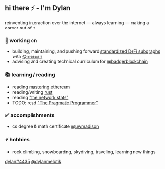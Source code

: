 ## hi there ⚡ - I'm Dylan

reinventing interaction over the internet — always learning — making a career out of it

### 🔭 working on

- building, maintaining, and pushing forward [standardized DeFi subgraphs](https://github.com/messari/subgraphs) with [@messari](https://messari.io/)
- advising and creating technical curriculum for [@badgerblockchain](https://www.badgerblockchain.com/)

### 📚 learning / reading

- reading [mastering ethereum](https://github.com/ethereumbook/ethereumbook#readme)
- reading/writing [rust](https://www.rust-lang.org/)
- reading ["the network state"](https://thenetworkstate.com/)
- TODO: read ["The Pragmatic Programmer"](https://pragprog.com/titles/tpp20/the-pragmatic-programmer-20th-anniversary-edition/)

### ✅ accomplishments

- cs degree & math certificate [@uwmadison](https://www.cs.wisc.edu/) 

### ⚡ hobbies

- rock climbing, snowboarding, skydiving, traveling, learning new things

[dylan#4435](https://discord.com/users/956569388952223744) [@dylanmelotik](https://twitter.com/dylanmelotik)


<!--
**dmelotik/dmelotik** is a ✨ _special_ ✨ repository because its `README.md` (this file) appears on your GitHub profile.

Here are some ideas to get you started:

- 🔭 I’m currently working on ...
- 🌱 I’m currently learning ...
- 👯 I’m looking to collaborate on ...
- 🤔 I’m looking for help with ...
- 💬 Ask me about ...
- 📫 How to reach me: ...
- 😄 Pronouns: ...
- ⚡ Fun fact: ...
-->
